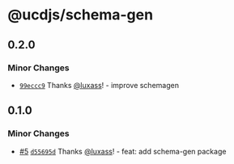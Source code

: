 # @ucdjs/schema-gen

## 0.2.0

### Minor Changes

- [`99eccc9`](https://github.com/ucdjs/ucd/commit/99eccc9bc76904e2e2b5c2233229857235841091) Thanks [@luxass](https://github.com/luxass)! - improve schemagen

## 0.1.0

### Minor Changes

- [#5](https://github.com/ucdjs/ucd/pull/5) [`d55695d`](https://github.com/ucdjs/ucd/commit/d55695d16b6ec74953e2f2314500d70590eb5d1a) Thanks [@luxass](https://github.com/luxass)! - feat: add schema-gen package
